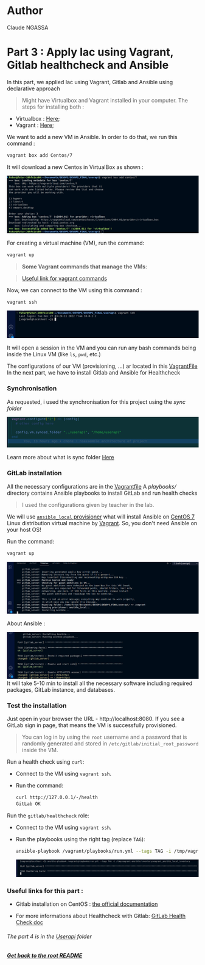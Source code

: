 # Author

Claude NGASSA

# Part 3 : Apply Iac using Vagrant, Gitlab healthcheck and Ansible

In this part, we applied Iac using Vagrant, Gitlab and Ansible using declarative approach

> Might have Virtualbox and Vagrant installed in your computer. The steps for installing both :

- Virtualbox : [Here]( https://www.virtualbox.org/wiki/Downloads);
- Vagrant : [Here](https://www.vagrantup.com/downloads.html);

We want to add a new VM in Ansible. In order to do that, we run this command :

```bash
vagrant box add Centos/7 
```

It will download a new Centos in VirtualBox as shown :

![centos](../image/box%20add.png)


For creating a virtual machine (VM), run the command:

```bash
vagrant up
```

> **Some Vagrant commands that manage the VMs**:

> [Useful link for vagrant commands](https://opensource.com/article/21/9/test-vagrant)

Now, we can connect to the VM using this command :

```bash
vagrant ssh
```
![ssh](../image/connection.png)


It will open a session in the VM and you can run any bash commands being inside the Linux VM (like `ls`, `pwd`, etc.) 
 
The configurations of our VM (provisioning, ...) ar located in this [VagrantFile](../iac/Vagrantfile)
In the next part, we have to install Gitlab and Ansible for Healthcheck

### Synchronisation

As requested, i used the synchronisation for this project using the *sync folder*

![sync](../image/sync.png)


Learn more about what is sync folder [Here](https://developer.hashicorp.com/vagrant/docs/synced-folders/basic_usage)

### GitLab installation  


All the necessary configurations are in the [Vagrantfile](../iac/Vagrantfile)
A *playbooks/* directory contains Ansible playbooks to install GitLab and run health checks

> I used the configurations given by teacher in the lab.

We will use [`ansible_local` provisioner](https://www.vagrantup.com/docs/provisioning/ansible_local.html) what will install Ansible on [CentOS 7](https://www.centos.org/) Linux distribution virtual machine by [Vagrant](https://www.vagrantup.com/). So, you don't need Ansible on your host OS!

Run the command:

```bash
vagrant up
```

![iac_install](../image/iac_install.png)

About Ansible :

![Ansible](../image/lab_installation.png)
It will take 5-10 min to install all the necessary software including required packages, GitLab instance, and databases.




### Test the installation 


Just open in your browser the URL - http://localhost:8080. If you see a GitLab sign in page, that means the VM is successfully provisioned.

> You can log in by using the `root` username and a password that is randomly generated and stored in `/etc/gitlab/initial_root_password` inside the VM.
 

Run a health check using `curl`:
  - Connect to the VM using `vagrant ssh`.
  - Run the command:

    ```bash
    curl http://127.0.0.1/-/health
    GitLab OK
    ```

Run the `gitlab/healthcheck` role:
  - Connect to the VM using `vagrant ssh`.
  - Run the playbooks using the right tag (replace `TAG`):

    ```bash
    ansible-playbook /vagrant/playbooks/run.yml --tags TAG -i /tmp/vagrant-ansible/inventory/vagrant_ansible_local_inventory
    ```
    ![ansible](../image/playhook.png)

### Useful links for this part :

- Gitlab installation on CentOS : [the official documentation](https://about.gitlab.com/install/#centos-7)

- For more informations about Healthcheck with Gitlab: [GitLab Health Check doc](https://docs.gitlab.com/ee/user/admin_area/monitoring/health_check.html)

###### The part 4 is in the [Userapi](https://github.com/eptec-lab/DEVOPS_FINAL/tree/main/userapi#part-4--building-docker-image-of-the-app-and-push-it-to-docker-hub) folder



##### [Get back to the root README](https://github.com/eptec-lab/DEVOPS_FINAL#readme)